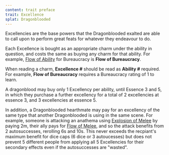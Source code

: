 ```yaml
---
content: trait preface
trait: Excellence
splat: Dragonblooded
---
```


Excellencies are the base powers that the Dragonblooded exalted are able to call upon to perform great feats for whatever they endeavour to do.

Each Excellence is bought as an appropriate charm under the ability in question, and costs the same as buying any charm for that ability. For example, [Flow of Ability](./excellence/flow-of-ability) for Bureaucracy is **Flow of Bureaucracy**.

When reading a charm, **Excellence #** should be read as **Ability #** required. For example, **Flow of Bureaucracy** requires a Bureaucracy rating of 1 to learn.

A dragonblood may buy only 1 Excellency per ability, until Essence 3 and 5, in which they purchase a further excellency for a total of 2 excellencies at essence 3, and 3 excellencies at essence 5.

In addition, a Dragonblooded hearthmate may pay for an excellency of the same type that another Dragonblooded is using in the same scene. For example, someone is attacking an anathema using [Explosion of Melee](./excellence/explosion-of-ability) by paying 2m, their ally pays for [Flow of Melee](./excellence/flow-of-ability), and so the attack benefits from 2 autosuccesses, rerolling 6s and 10s. This never exceeds the recpiant's maximum benefit for dice caps (6 dice or 3 autoucesses) but does not prevent 5 different people from applying all 5 Excellencies for their secondary effects even if the autosuccesses are "wasted".
